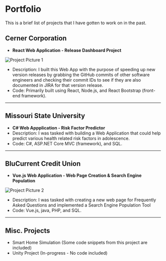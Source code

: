 # Portfolio
This is a brief list of projects that I have gotten to work on in the past.

## Cerner Corporation

- **React Web Application - Release Dashboard Project**

![Project Picture 1](Cerner-ReactWebApplication/screenshot1.png?raw=true "Release Dashboard")

- Description: I built this Web App with the purpose of speeding up new version releases by grabbing the GitHub commits of other software engineers and checking their commit IDs to see if they are also documented in JIRA for that version release.
- Code: Primarily built using React, Node.js, and React Bootstrap (front-end framework).
---

## Missouri State University

- **C# Web Appplication - Risk Factor Predictor** 
- Description: I was tasked with building a Web Application that could help predict various health related risk factors in adolescence.
- Code: C#, ASP.NET Core MVC (framework), and SQL.
---

## BluCurrent Credit Union

- **Vue.js Web Application - Web Page Creation & Search Engine Population**

![Project Picture 2](BluCurrentCreditUnion-VueWebApp/Screenshot1.jpg?raw=true "BluCurrent Web Page")

- Description: I was tasked with creating a new web page for Frequently Asked Questions and implemented a Search Engine Population Tool
- Code: Vue.js, java, PHP, and SQL.
---

## Misc. Projects

- Smart Home Simulation (Some code snippets from this project are included)
- Unity Project (In-progress - No code included)
